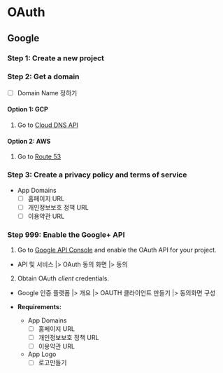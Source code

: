 # OAuth

## Google

### Step 1: Create a new project

### Step 2: Get a domain

- [ ] Domain Name 정하기

#### Option 1: GCP

1. Go to [Cloud DNS API](https://console.cloud.google.com/marketplace/product/google/dns.googleapis.com?returnUrl=/net-services/dns/zones?referrer%3Dsearch%26inv%3D1%26invt%3DAblT1w%26project%3Dgen-lang-client-0591884777&inv=1&invt=AblT1w&project=gen-lang-client-0591884777)

#### Option 2: AWS

1. Go to [Route 53](https://console.aws.amazon.com/route53/home?region=us-east-1#hosted-zones:)

### Step 3: Create a privacy policy and terms of service

- App Domains
  - [ ] 홈페이지 URL
  - [ ] 개인정보보호 정책 URL
  - [ ] 이용약관 URL

### Step 999: Enable the Google+ API

1. Go to [Google API Console](https://console.developers.google.com/) and enable the OAuth API for your project.

  - API 및 서비스 |> OAuth 동의 화면 |> 동의 

2. Obtain OAuth _client_ credentials.

  - Google 인증 플랫폼 |> 개요 |> OAUTH 클라이언트 만들기 |> 동의화면 구성

  - **Requirements:**
    - App Domains
      - [ ] 홈페이지 URL
      - [ ] 개인정보보호 정책 URL
      - [ ] 이용약관 URL
    - App Logo
      - [ ] 로고만들기
